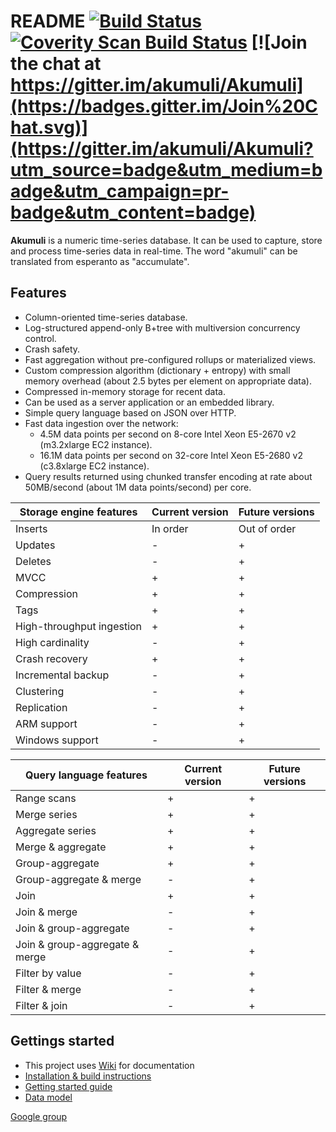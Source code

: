 README [![Build Status](https://travis-ci.org/akumuli/Akumuli.svg?branch=master)](https://travis-ci.org/akumuli/Akumuli) [![Coverity Scan Build Status](https://scan.coverity.com/projects/8879/badge.svg)](https://scan.coverity.com/projects/akumuli) [![Join the chat at https://gitter.im/akumuli/Akumuli](https://badges.gitter.im/Join%20Chat.svg)](https://gitter.im/akumuli/Akumuli?utm_source=badge&utm_medium=badge&utm_campaign=pr-badge&utm_content=badge)
======

**Akumuli** is a numeric time-series database.
It can be used to capture, store and process time-series data in real-time.
The word "akumuli" can be translated from esperanto as "accumulate".

Features
-------

* Column-oriented time-series database.
* Log-structured append-only B+tree with multiversion concurrency control.
* Crash safety.
* Fast aggregation without pre-configured rollups or materialized views.
* Custom compression algorithm (dictionary + entropy) with small memory overhead (about 2.5 bytes per element on appropriate data).
* Compressed in-memory storage for recent data.
* Can be used as a server application or an embedded library.
* Simple query language based on JSON over HTTP.
* Fast data ingestion over the network:
  * 4.5M data points per second on 8-core Intel Xeon E5-2670 v2 (m3.2xlarge EC2 instance).
  * 16.1M data points per second on 32-core Intel Xeon E5-2680 v2 (c3.8xlarge EC2 instance).
* Query results returned using chunked transfer encoding at rate about 50MB/second (about 1M data points/second) per core.


|Storage engine features        |Current version|Future versions|
|-------------------------------|---------------|---------------|
|Inserts                        |In order       |Out of order   |
|Updates                        |-              |+              |
|Deletes                        |-              |+              |
|MVCC                           |+              |+              |
|Compression                    |+              |+              |
|Tags                           |+              |+              |
|High-throughput ingestion      |+              |+              |
|High cardinality               |-              |+              |
|Crash recovery                 |+              |+              |
|Incremental backup             |-              |+              |
|Clustering                     |-              |+              |
|Replication                    |-              |+              |
|ARM support                    |-              |+              |
|Windows support                |-              |+              |

|Query language features        |Current version|Future versions|
|-------------------------------|---------------|---------------|
|Range scans                    |+              |+              |
|Merge series                   |+              |+              |
|Aggregate series               |+              |+              |
|Merge & aggregate              |+              |+              |
|Group-aggregate                |+              |+              |
|Group-aggregate & merge        |-              |+              |
|Join                           |+              |+              |
|Join & merge                   |-              |+              |
|Join & group-aggregate         |-              |+              |
|Join & group-aggregate & merge |-              |+              |
|Filter by value                |-              |+              |
|Filter & merge                 |-              |+              |
|Filter & join                  |-              |+              |

Gettings started
----------------
* This project uses [Wiki](https://github.com/akumuli/Akumuli/wiki) for documentation
* [Installation & build instructions](https://github.com/akumuli/Akumuli/wiki/Getting-started)
* [Getting started guide](https://github.com/akumuli/Akumuli/wiki/Getting-started#first-steps)
* [Data model](https://github.com/akumuli/Akumuli/wiki/Data-model)


[Google group](https://groups.google.com/forum/#!forum/akumuli)
